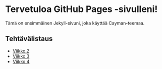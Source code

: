 # Tervetuloa GitHub Pages -sivulleni!
Tämä on ensimmäinen Jekyll-sivuni, joka käyttää Cayman-teemaa.

## Tehtävälistaus  
- [Viikko 2](vko2.md)
- [Viikko 3](vko3.md)
- [Viikko 4](vko4.md)
